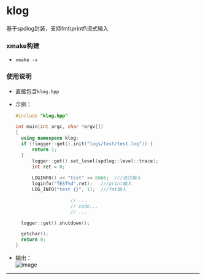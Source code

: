 # klog
基于spdlog封装，支持fmt\printf\流式输入



### xmake构建

* `xmake -v `

### 使用说明

* 直接包含`klog.hpp`

* 示例：

  ```cpp
  #include "klog.hpp"
  
  int main(int argc, char *argv[])
  {
  	using namespace klog;
  	if (!logger::get().init("logs/test/test.log")) {
  		return 1;
  	}
  		logger::get().set_level(spdlog::level::trace);
  		int ret = 0;
      
  		LOGINFO() << "test" << 6666;  ///流式输入
  		loginfo("TEST%d",ret);   ///print输入
  		LOG_INFO("test {}", 1);  ///fmt输入
  
                      // ...
                      // code...
                      // ...
  
  	logger::get().shutdown();
  
  	getchar();
  	return 0;
  }
  ```

 
 * 输出：  
   ![image](https://user-images.githubusercontent.com/44298896/233994979-f6499d74-5eac-49ec-90b3-490c9a278ce4.png)
  
  ---


  

